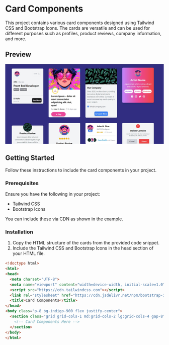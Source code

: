 # Card Components

This project contains various card components designed using Tailwind CSS and Bootstrap Icons. The cards are versatile and can be used for different purposes such as profiles, product reviews, company information, and more. 

## Preview

![Card Components](screenshot.jpg)

## Getting Started

Follow these instructions to include the card components in your project.

### Prerequisites

Ensure you have the following in your project:
- Tailwind CSS
- Bootstrap Icons

You can include these via CDN as shown in the example.

### Installation

1. Copy the HTML structure of the cards from the provided code snippet.
2. Include the Tailwind CSS and Bootstrap Icons in the head section of your HTML file.

```html
<!doctype html>
<html>
<head>
  <meta charset="UTF-8">
  <meta name="viewport" content="width=device-width, initial-scale=1.0">
  <script src="https://cdn.tailwindcss.com"></script>
  <link rel="stylesheet" href="https://cdn.jsdelivr.net/npm/bootstrap-icons@1.11.1/font/bootstrap-icons.css" integrity="sha384-4LISF5TTJX/fLmGSxO53rV4miRxdg84mZsxmO8Rx5jGtp/LbrixFETvWa5a6sESd" crossorigin="anonymous">
  <title>Card Components</title>
</head>
<body class="p-8 bg-indigo-900 flex justify-center">
  <section class="grid grid-cols-1 md:grid-cols-2 lg:grid-cols-4 gap-8">
    <!-- Card Components Here -->
  </section>
</body>
</html>
